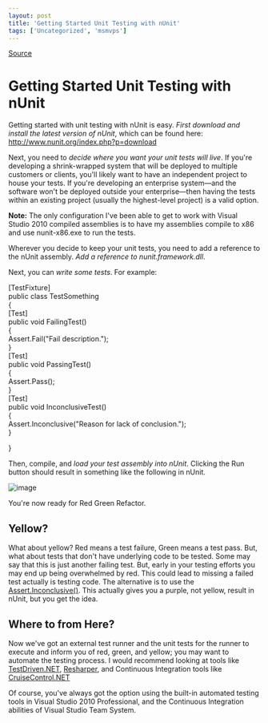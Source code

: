 ```yaml
---
layout: post
title: 'Getting Started Unit Testing with nUnit'
tags: ['Uncategorized', 'msmvps']
---
```

[Source](http://blogs.msmvps.com/peterritchie/2010/04/18/getting-started-unit-testing-with-nunit/ "Permalink to Getting Started Unit Testing with nUnit")

# Getting Started Unit Testing with nUnit

Getting started with unit testing with nUnit is easy. _First download and install the latest version of nUnit_, which can be found here: <http://www.nunit.org/index.php?p=download>

Next, you need to _decide where you want your unit tests will live_. If you're developing a shrink-wrapped system that will be deployed to multiple customers or clients, you'll likely want to have an independent project to house your tests. If you're developing an enterprise system—and the software won't be deployed outside your enterprise—then having the tests within an existing project (usually the highest-level project) is a valid option.

**Note:** The only configuration I've been able to get to work with Visual Studio 2010 compiled assemblies is to have my assemblies compile to x86 and use nunit-x86.exe to run the tests.

Wherever you decide to keep your unit tests, you need to add a reference to the nUnit assembly. _Add a reference to nunit.framework.dll_.

Next, you can _write some tests_. For example:

[TestFixture]   
public class TestSomething   
{   
 [Test]   
 public void FailingTest()   
 {   
 Assert.Fail("Fail description.");   
 }   
 [Test]   
 public void PassingTest()   
 {   
 Assert.Pass();   
 }   
 [Test]   
 public void InconclusiveTest()   
 {   
 Assert.Inconclusive("Reason for lack of conclusion.");   
 } 

}

Then, compile, and _load your test assembly into nUnit_. Clicking the Run button should result in something like the following in nUnit.

![image][1]

You're now ready for Red Green Refactor.

## Yellow?

What about yellow? Red means a test failure, Green means a test pass. But, what about tests that don't have underlying code to be tested. Some may say that this is just another failing test. But, early in your testing efforts you may end up being overwhelmed by red. This could lead to missing a failed test actually is testing code. The alternative is to use the [Assert.Inconclusive()][2]. This actually gives you a purple, not yellow, result in nUnit, but you get the idea.

## Where to from Here?

Now we've got an external test runner and the unit tests for the runner to execute and inform you of red, green, and yellow; you may want to automate the testing process. I would recommend looking at tools like [TestDriven.NET][3], [Resharper][4], and Continuous Integration tools like [CruiseControl.NET][5]

Of course, you've always got the option using the built-in automated testing tools in Visual Studio 2010 Professional, and the Continuous Integration abilities of Visual Studio Team System.

[1]: http://blogs.msmvps.com/cfs-file.ashx/__key/CommunityServer.Blogs.Components.WeblogFiles/peterritchie.metablogapi/8037.image_5F00_thumb_5F00_75912CA9.png "image"
[2]: http://www.nunit.org/index.php?p=utilityAsserts&r=2.5.1
[3]: http://www.testdriven.net/
[4]: http://www.jetbrains.com/resharper/
[5]: http://confluence.public.thoughtworks.org/display/CCNET/Welcome+to+CruiseControl.NET


